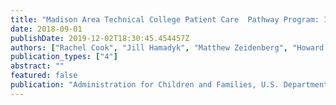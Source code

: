 ```yaml
---
title: "Madison Area Technical College Patient Care  Pathway Program: Implementation and Early Impact Report"
date: 2018-09-01
publishDate: 2019-12-02T18:30:45.454457Z
authors: ["Rachel Cook", "Jill Hamadyk", "Matthew Zeidenberg", "Howard Rolston", "Karen Gardiner"]
publication_types: ["4"]
abstract: ""
featured: false
publication: "Administration for Children and Families, U.S. Department of Health and Human Services"
---
```



